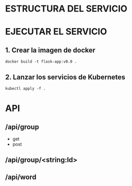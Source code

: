 # ESTRUCTURA DEL SERVICIO

# EJECUTAR EL SERVICIO

## 1. Crear la imagen de docker

    docker build -t flask-app:v0.0 .

## 2. Lanzar los servicios de Kubernetes

    kubectl apply -f .

# API

## /api/group

- get
- post

## /api/group/\<string:Id\>

## /api/word
